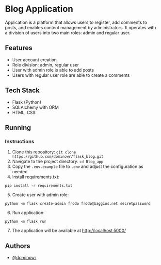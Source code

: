 
# Blog Application

Application is a platform that allows users to register, add comments to posts, and enables content management by administrators. It operates with a division of users into two main roles: admin and regular user.


## Features

- User account creation
- Role division: admin, regular user
- User with admin role is able to add posts
- Users with regular user role are able to create a comments



## Tech Stack

- Flask (Python)
- SQLAlchemy with ORM
- HTML, CSS

## Running

### Instructions

1. Clone this repository: `git clone https://github.com/dominowr/flask_blog.git`
2. Navigate to the project directory: `cd Blog_app`
3. Copy the `.env.example` file to `.env` and adjust the configuration as needed
4. Install requirements.txt:
```
pip install -r requirements.txt
```
5. Create user with admin role:
```
python -m flask create-admin frodo frodo@baggins.net secretpassword
```
6. Run application:
```
python -m flask run
```
7. The application will be available at [http://localhost:5000/](http://localhost:5000/)



## Authors

- [@dominowr](https://www.github.com/dominowr)

